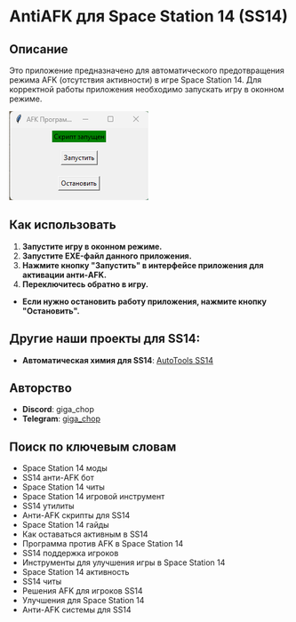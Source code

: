 # AntiAFK для Space Station 14 (SS14)

## Описание

Это приложение предназначено для автоматического предотвращения режима AFK (отсутствия активности) в игре Space Station 14. Для корректной работы приложения необходимо запускать игру в оконном режиме.

![Интерфейс программы Anti-AFK](interface.PNG)

## Как использовать

1. **Запустите игру в оконном режиме.**
2. **Запустите EXE-файл данного приложения.**
3. **Нажмите кнопку "Запустить" в интерфейсе приложения для активации анти-AFK.**
4. **Переключитесь обратно в игру.**

* **Если нужно остановить работу приложения, нажмите кнопку "Остановить".**

## Другие наши проекты для SS14:

- **Автоматическая химия для SS14**: [AutoTools SS14](https://github.com/gigachop/SS14_AntiAFK?tab=readme-ov-file)

## Авторство

- **Discord**: giga_chop
- **Telegram**: [giga_chop](https://t.me/giga_chop)

## Поиск по ключевым словам

- Space Station 14 моды
- SS14 анти-AFK бот
- Space Station 14 читы
- Space Station 14 игровой инструмент
- SS14 утилиты
- Анти-AFK скрипты для SS14
- Space Station 14 гайды
- Как оставаться активным в SS14
- Программа против AFK в Space Station 14
- SS14 поддержка игроков
- Инструменты для улучшения игры в Space Station 14
- Space Station 14 активность
- SS14 читы
- Решения AFK для игроков SS14
- Улучшения для Space Station 14
- Анти-AFK системы для SS14

